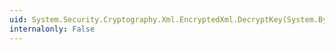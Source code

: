 ```yaml
---
uid: System.Security.Cryptography.Xml.EncryptedXml.DecryptKey(System.Byte[],System.Security.Cryptography.RSA,System.Boolean)
internalonly: False
---
```

